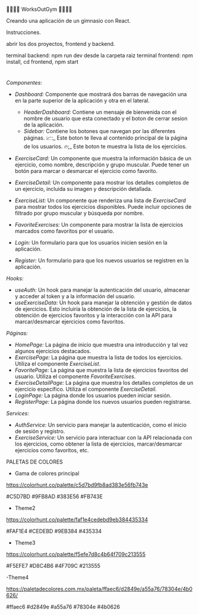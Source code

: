 🏋️‍♀️🏋️‍♀️ WorksOutGym 🏋️‍♀️🏋️‍♀️

Creando una aplicación de un gimnasio con React.

Instrucciones.

abrir los dos proyectos, frontend y backend.

terminal backend: npm run dev desde la carpeta raiz
terminal frontend: npm install, cd frontend, npm start

#

_Componentes:_

- _Dashboard:_ Componente que mostrará dos barras de navegación una en la parte superior de la aplicación y otra en el lateral.

  - _HeaderDashboard:_ Contiene un mensaje de bienvenida con el nombre de usuario que esta conectado y el boton de cerrar sesion de la aplicación.
  - _Sidebar:_ Contiene los botones que navegan por las diferentes páginas.
    📈:_ Este boton te lleva al contenido principal de la página de los usuarios.
    🔥;_ Este boton te muestra la lista de los ejercicios.

- _ExerciseCard:_ Un componente que muestra la información básica de un ejercicio, como nombre, descripción y grupo muscular. Puede tener un botón para marcar o desmarcar el ejercicio como favorito.
- _ExerciseDetail:_ Un componente para mostrar los detalles completos de un ejercicio, incluida su imagen y descripción detallada.
- _ExerciseList:_ Un componente que renderiza una lista de _ExerciseCard_ para mostrar todos los ejercicios disponibles. Puede incluir opciones de filtrado por grupo muscular y búsqueda por nombre.
- _FavoriteExercises:_ Un componente para mostrar la lista de ejercicios marcados como favoritos por el usuario.
- _Login:_ Un formulario para que los usuarios inicien sesión en la aplicación.
- _Register:_ Un formulario para que los nuevos usuarios se registren en la aplicación.

_Hooks:_

- _useAuth:_ Un hook para manejar la autenticación del usuario, almacenar y acceder al token y a la información del usuario.
- _useExerciseData:_ Un hook para manejar la obtención y gestión de datos de ejercicios. Esto incluiría la obtención de la lista de ejercicios, la obtención de ejercicios favoritos y la interacción con la API para marcar/desmarcar ejercicios como favoritos.

_Páginas:_

- _HomePage:_ La página de inicio que muestra una introducción y tal vez algunos ejercicios destacados.
- _ExercisePage:_ La página que muestra la lista de todos los ejercicios. Utiliza el componente _ExerciseList_.
- _FavoritePage:_ La página que muestra la lista de ejercicios favoritos del usuario. Utiliza el componente _FavoriteExercises_.
- _ExerciseDetailPage:_ La página que muestra los detalles completos de un ejercicio específico. Utiliza el componente _ExerciseDetail_.
- _LoginPage:_ La página donde los usuarios pueden iniciar sesión.
- _RegisterPage:_ La página donde los nuevos usuarios pueden registrarse.

_Services:_

- _AuthService:_ Un servicio para manejar la autenticación, como el inicio de sesión y registro.
- _ExerciseService:_ Un servicio para interactuar con la API relacionada con los ejercicios, como obtener la lista de ejercicios, marcar/desmarcar ejercicios como favoritos, etc.

PALETAS DE COLORES

- Gama de colores principal

https://colorhunt.co/palette/c5d7bd9fb8ad383e56fb743e

#C5D7BD
#9FB8AD
#383E56
#FB743E

- Theme2

https://colorhunt.co/palette/faf1e4cedebd9eb384435334

#FAF1E4
#CEDEBD
#9EB384
#435334

- Theme3

https://colorhunt.co/palette/f5efe7d8c4b64f709c213555

#F5EFE7
#D8C4B6
#4F709C
#213555

-Theme4

https://paletadecolores.com.mx/paleta/ffaec6/d2849e/a55a76/78304e/4b0626/

#ffaec6
#d2849e
#a55a76
#78304e
#4b0626
